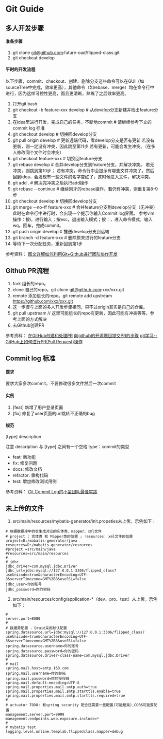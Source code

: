 # Git Guide


## 多人开发步骤

#### 准备步骤
1. git clone git@github.com:future-oad/flipped-class.git
2. git checkout develop

#### 平时的开发流程

以下步骤，commit、checkout、创建、删除分支这些命令可以在GUI（如sourceTree中完成，效率更高），其他命令（如rebase、merge）均在命令行中进行，因为这样可控性更高，而且更清晰，熟练了之后效率更高。

1. 打开git bash
2. git checkout -b feature-xxx develop    # 从develop分支新建并检出feature分支
3. 在idea里进行开发，完成自己的任务，不断地commit   # 请继续参考下文的 commit log 标准
4. git checkout develop    # 切换回develop分支
5. git pull origin develop    # 更新远端代码，看develop分支是否有更新
若没有更新，则一定没有冲突，因此跳至第11步
若有更新，可能会发生冲突。（在多人修改同个文件时会冲突）
6. git checkout feature-xxx    # 切换回feature分支
7. git rebase develop    # 合并develop分支到feature分支，并解决冲突。
若无冲突，则跳到第10步；
若有冲突，命令行中会提示有哪些文件冲突了，然后回到idea，会发现有一些文件的名字变红了，这时候进入文件，解决冲突。
8. git add .    # 解决完冲突之后执行add操作
9. git rebase --continue    # 继续刚才的rebase操作，若仍有冲突，则重复第8-9步
10. git checkout develop    # 切换回develop分支
11. git merge --no-ff feature-xxx   # 合并feature分支到develop分支（无冲突）
此时在命令行中进行时，会出现一个提示你输入Commit log界面。
参考vim操作：按i，进行输入；按esc，退出输入模式；按：，进入命令模式，输入wq，回车，完成commit。
12. git push origin develop   # 推送develop分支到远端
13. git branch -d feature-xxx   # 删除原来进行的feature分支
14. 等待下一次分配任务，重新回到第1步


参考资料：
[图文详解如何利用Git+Github进行团队协作开发](https://www.cnblogs.com/yhaing/p/8473746.html)

## Github PR流程
1. fork 组长的repo。
2. clone 自己的repo。git clone git@github.com:xxx/xxx.git
3. remote 添加组长的repo。git remote add upstream https://github.com/xxx/xxx.git
4. 这一步骤与上面的多人开发步骤相同，只不过origin其实是自己的仓库。
5. git pull upstream   // 这里可能组长的repo有更新，因此可能有冲突等等，参考上面的方式解决
6. 去Github创建PR

参考资料：
[在GitHub创建和处理PR](https://boxueio.com/series/git-essential/ebook/459)
[向github的开源项目提交PR的步骤](https://blog.csdn.net/u010857876/article/details/79035876)
[git学习--GitHub上如何进行PR(Pull Request)操作](https://blog.csdn.net/qq_33429968/article/details/62219783)

## Commit log 标准

#### 要求
要求大家多次commit，不要修改很多文件然后一次commit

#### 实例
1. [feat] 新增了用户登录页面
2. [fix] 修复了user页面的url跳转不正确的bug

#### 规范
[type] description

注意 description 与 [type] 之间有一个空格
type：commit的类型

+ feat: 新功能
+ fix: 修复问题
+ docs: 修改文档
+ refactor: 重构代码 
+ test: 增加修改测试用例

参考资料：
[Git Commit Log的小型团队最佳实践](https://segmentfault.com/a/1190000015434246)

## 未上传的文件

1. src/main/resources/mybatis-generator/init.propeties未上传。示例如下：
```propeties
# 根据数据库中的表生成对应的实体类、mapper、xml文件
# project : 实体类 和 Mapper类的位置 ; resources: xml文件的位置
project=D:/mabatis-generator/java
resources=D:/mabatis-generator/resources
#project =src/main/java
#resources=src/main/resources
#
# jdbc
jdbc_driver=com.mysql.jdbc.Driver
jdbc_url=jdbc:mysql://127.0.0.1:3306/flipped_class?useUnicode=true&characterEncoding=UTF-8&serverTimezone=GMT%2B8&useSSL=false
jdbc_user=你的账号
jdbc_password=你的密码
```
2. src/main/resources/config/application-*（dev、pro、test）未上传。示例如下：
```propeties
#
server.port=8080
#
# 数据源配置 - Druid采用默认配置
spring.datasource.url=jdbc:mysql://127.0.0.1:3306/flipped_class?useUnicode=true&characterEncoding=UTF-8&serverTimezone=GMT%2B8&useSSL=false
spring.datasource.username=你的账号
spring.datasource.password=你的密码
spring.datasource.driver-class-name=com.mysql.jdbc.Driver
#
# mail
spring.mail.host=smtp.163.com
spring.mail.username=你的邮箱
spring.mail.password=你的授权码
spring.mail.default-encoding=UTF-8
spring.mail.properties.mail.smtp.auth=true
spring.mail.properties.mail.smtp.starttls.enable=true
spring.mail.properties.mail.smtp.starttls.required=true
#
# actuator TODO: 和spring security 配合还需要一些配置(可能是类),CORS可能要配置
management.server.port=9999
management.endpoints.web.exposure.include=*
#
# mybatis test
logging.level.online.templab.flippedclass.mapper=debug
```